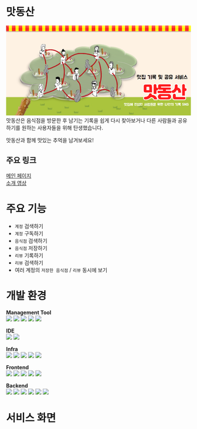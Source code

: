 # 맛동산
![main](main_image.png)
맛동산은 음식점을 방문한 후 남기는 기록을 쉽게 다시 찾아보거나 다른 사람들과 공유하기를 원하는 사용자들을 위해 탄생했습니다.

맛동산과 함께 맛있는 추억을 남겨보세요!

## 주요 링크
[메인 페이지](http://i10a209.p.ssafy.io/) </br>
[소개 영상](https://www.youtube.com/watch?v=0PtYbQHdgZc&pp=ygUM66eb64-Z7IKwIENG) </br>


# 주요 기능

- `계정` 검색하기
- `계정` 구독하기
- `음식점` 검색하기
- `음식점` 저장하기
- `리뷰` 기록하기
- `리뷰` 검색하기
- 여러 계정의 `저장한 음식점` / `리뷰` 동시에 보기

# 개발 환경

**Management Tool**</br>
<img src="https://img.shields.io/badge/Jira-0052CC?style=flat-square&logo=Jira&logoColor=white">
<img src="https://img.shields.io/badge/GitLab-FC6D26?style=flat-square&logo=GitLab&logoColor=white">
<img src="https://img.shields.io/badge/MATTERMOST-0058CC?style=flat-square&logo=mattermost&logoColor=white">
<img src="https://img.shields.io/badge/NOTION-000000?style=flat-square&logo=notion&logoColor=white">
<img src="https://img.shields.io/badge/FIGMA-F24E1E?style=flat-square&logo=figma&logoColor=white">

**IDE**</br>
<img src="https://img.shields.io/badge/vscode-007ACC?style=flat-square&logo=visualstudiocode&logoColor=white">
<img src="https://img.shields.io/badge/IntellJ IDEA-000000?style=flat-square&logo=intellijidea&logoColor=white">

**Infra**</br>
<img src="https://img.shields.io/badge/AWS EC2-FF9900?style=flat-square&logo=amazonec2&logoColor=white">
<img src="https://img.shields.io/badge/NGINX-009639?style=flat-square&logo=nginx&logoColor=white">
<img src="https://img.shields.io/badge/DOCKER-2496ED?style=flat-square&logo=docker&logoColor=white">
<img src="https://img.shields.io/badge/UBUNTU-E95420?style=flat-square&logo=ubuntu&logoColor=white">
<img src="https://img.shields.io/badge/JENKINS-D24939?style=flat-square&logo=jenkins&logoColor=white">

**Frontend**</br>
<img src="https://img.shields.io/badge/HTML5-E34F26?style=flat-square&logo=html5&logoColor=white">
<img src="https://img.shields.io/badge/CSS3-1572B6?style=flat-square&logo=css3&logoColor=white">
<img src="https://img.shields.io/badge/JAVASCRIPT-F7DF1E?style=flat-square&logo=javascript&logoColor=white">
<img src="https://img.shields.io/badge/REACT-61DAFB?style=flat-square&logo=react&logoColor=white">
<img src="https://img.shields.io/badge/REACTQUERY-FF4154?style=flat-square&logo=reactquery&logoColor=white">

**Backend**</br>
<img src="https://img.shields.io/badge/JAVA-FF4000?style=flat-square&logo=openjdk&logoColor=white">
<img src="https://img.shields.io/badge/SPRING-6DB33F?style=flat-square&logo=spring&logoColor=white">
<img src="https://img.shields.io/badge/HIBERNATE-59666C?style=flat-square&logo=hibernate&logoColor=white">
<img src="https://img.shields.io/badge/MYSQL-4479A1?style=flat-square&logo=mysql&logoColor=white">
<img src="https://img.shields.io/badge/REDIS-DC382D?style=flat-square&logo=redis&logoColor=white">
<img src="https://img.shields.io/badge/KAKAO API-FFCD00?style=flat-square&logo=kakao&logoColor=white">

# 서비스 화면

